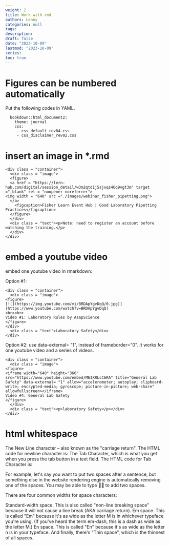 ```yaml
---
weight: 2
title: Work with rmd
authors: Lenny
categories: null
tags: 
description: 
draft: false
date: "2023-10-09"
lastmod: "2023-10-09"
series:
toc: true
---
```



<!--more-->

# Figures can be numbered automatically
Put the following codes in YAML.

```
  bookdown::html_document2:
    theme: journal   
    css:
     - css_default_rev04.css
     - css_disclaimer_rev02.css
```

# insert an image in *.rmd
```
<div class = "container">
  <div class = "image">
  <figure>
  <a href = "https://lern-hub.com/digital/session_detail/w3m2qtd1j5sjxqs46q9vgt3m" target ="_blank" rel = "noopener noreferrer">
<img width = "640" src ="./images/webinar_fisher_pipetting.png">
  </a>
    <figcaption>Fisher Learn Event Hub | Good Laboratory Pipetting Practices</figcaption>
  </figure>
  </div>
  <div class = "text"><p>Note: need to register an account before watching the training.</p>
  </div>
</div>
```

# embed a youtube video

embed one youtube video in rmarkdown:

Option #1:
```
<div class = "container">
  <div class = "image">
<figure>
[![](https://img.youtube.com/vi/BRDApYgvDqQ/0.jpg)](https://www.youtube.com/watch?v=BRDApYgvDqQ)
<br><br>
Video #1: Laboratory Rules by AsapScience
</figure>
</div>
  <div class = "text">Laboratory Safety</div>
</div>
```

Option #2: use data-external= "1", instead of frameborder="0".  It works for one youtube video and a series of videos.
```
<div class = "container">
  <div class = "image">
<figure>
<iframe width="640" height="360" src="https://www.youtube.com/embed/MEIXRLcC6RA" title="General Lab Safety" data-external= "1" allow="accelerometer; autoplay; clipboard-write; encrypted-media; gyroscope; picture-in-picture; web-share" allowfullscreen></iframe>
Video #4: General Lab Safety
</figure>
  </div>
  <div class = "text"><p>laboratory Safety</p></div>
</div>
```

# html whitespace
The New Line character – also known as the "carriage return". The HTML code for newline character is: &#13;
The Tab Character, which is what you get when you press the tab button in a text field. The HTML code for Tab Character is: &#09;

For example, let's say you want to put two spaces after a sentence, but something else in the website rendering engine is automatically removing one of the spaces. You may be able to type &#20;&#20; to add two spaces.

There are four common widths for space characters:

Standard-width space. This is also called "non-line breaking space" because it will not cause a line break (AKA carriage return).
Em space. This is called "Em" because it's as wide as the letter M is in whichever typeface you're using. (If you've heard the term em-dash, this is a dash as wide as the letter M.)
En space. This is called "En" because it's as wide as the letter n is in your typeface.
And finally, there's "Thin space", which is the thinnest of all spaces.
